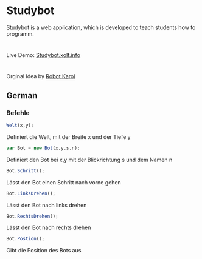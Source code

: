 # Studybot
Studybot is a web application, which is developed to teach students how to programm.
#
Live Demo: [Studybot.xolf.info](http://studybot.xolf.info/)
#
Orginal Idea by [Robot Karol](http://www.schule.bayern.de/karol/)

## German
### Befehle
```javascript
Welt(x,y);
```
Definiert die Welt, mit der Breite x und der Tiefe y
```javascript
var Bot = new Bot(x,y,s,n);
```
Definiert den Bot bei x,y mit der Blickrichtung s und dem Namen n
```javascript
Bot.Schritt();
```
Lässt den Bot einen Schritt nach vorne gehen
```javascript
Bot.LinksDrehen();
```
Lässt den Bot nach links drehen
```javascript
Bot.RechtsDrehen();
```
Lässt den Bot nach rechts drehen
```javascript
Bot.Postion();
```
Gibt die Position des Bots aus